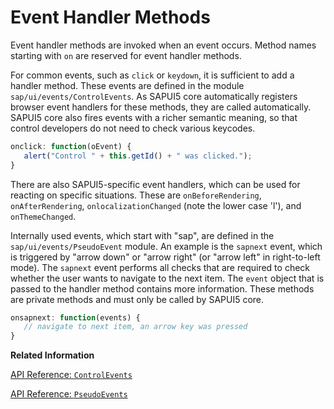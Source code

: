 <!-- loiobdf3e9818cd84d37a18ee5680e97e1c1 -->

# Event Handler Methods

Event handler methods are invoked when an event occurs. Method names starting with `on` are reserved for event handler methods.

For common events, such as `click` or `keydown`, it is sufficient to add a handler method. These events are defined in the module `sap/ui/events/ControlEvents`. As SAPUI5 core automatically registers browser event handlers for these methods, they are called automatically. SAPUI5 core also fires events with a richer semantic meaning, so that control developers do not need to check various keycodes.

```js
onclick: function(oEvent) {
   alert("Control " + this.getId() + " was clicked.");
}
```

There are also SAPUI5-specific event handlers, which can be used for reacting on specific situations. These are `onBeforeRendering`, `onAfterRendering`, `onlocalizationChanged` \(note the lower case 'l'\), and `onThemeChanged`.

Internally used events, which start with "sap", are defined in the `sap/ui/events/PseudoEvent` module. An example is the `sapnext` event, which is triggered by "arrow down" or "arrow right" \(or "arrow left" in right-to-left mode\). The `sapnext` event performs all checks that are required to check whether the user wants to navigate to the next item. The `event` object that is passed to the handler method contains more information. These methods are private methods and must only be called by SAPUI5 core.

```js
onsapnext: function(events) {
   // navigate to next item, an arrow key was pressed
}
```

**Related Information**  


[API Reference: `ControlEvents`](https://ui5.sap.com/#/api/module%3Asap%2Fui%2Fevents%2FControlEvents)

[API Reference: `PseudoEvents`](https://ui5.sap.com/#/api/module%3Asap%2Fui%2Fevents%2FPseudoEvents.events)

